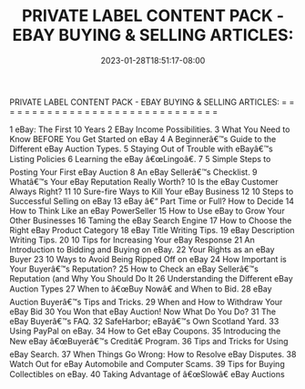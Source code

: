 ﻿---
title: "PRIVATE LABEL CONTENT PACK - EBAY BUYING & SELLING ARTICLES:"
date: 2023-01-28T18:51:17-08:00
description: "40 ebay articles Tips for Web Success"
featured_image: "/images/40 ebay articles.jpg"
tags: ["40 ebay articles"]
---

PRIVATE LABEL CONTENT PACK - EBAY BUYING & SELLING ARTICLES:
= = = = = = = = = = = = = = = = = = = = = = = = = = = = = =

1	eBay: The First 10 Years
2	EBay Income Possibilities.
3	What You Need to Know BEFORE You Get Started on eBay
4	A Beginnerâ€™s Guide to the Different eBay Auction Types.
5	Staying Out of Trouble with eBayâ€™s Listing Policies
6	Learning the eBay â€œLingoâ€.
7	5 Simple Steps to Posting Your First eBay Auction
8	An eBay Sellerâ€™s Checklist.
9	Whatâ€™s Your eBay Reputation Really Worth?
10	Is the eBay Customer Always Right?
11	10 Sure-fire Ways to Kill Your eBay Business
12	10 Steps to Successful Selling on eBay
13	eBay â€“ Part Time or Full? How to Decide
14	How to Think Like an eBay PowerSeller
15	How to Use eBay to Grow Your Other Businesses
16	Taming the eBay Search Engine
17	How to Choose the Right eBay Product Category
18	eBay Title Writing Tips.
19	eBay Description Writing Tips.
20	10 Tips for Increasing Your eBay Response
21	An Introduction to Bidding and Buying on eBay.
22	Your Rights as an eBay Buyer
23	10 Ways to Avoid Being Ripped Off on eBay
24	How Important is Your Buyerâ€™s Reputation?
25	How to Check an eBay Sellerâ€™s Reputation (and Why You Should Do It
26	Understanding the Different eBay Auction Types
27	When to â€œBuy Nowâ€ and When to Bid.
28	eBay Auction Buyerâ€™s Tips and Tricks.
29	When and How to Withdraw Your eBay Bid 
30	You Won that eBay Auction! Now What Do You Do?
31	The eBay Buyerâ€™s FAQ.
32	SafeHarbor; eBayâ€™s Own Scotland Yard.
33	Using PayPal on eBay.
34	How to Get eBay Coupons.
35	Introducing the New eBay â€œBuyerâ€™s Creditâ€ Program.
36	Tips and Tricks for Using eBay Search.
37	When Things Go Wrong: How to Resolve eBay Disputes.
38	Watch Out for eBay Automobile and Computer Scams.
39	Tips for Buying Collectibles on eBay.
40	Taking Advantage of â€œSlowâ€ eBay Auctions



















